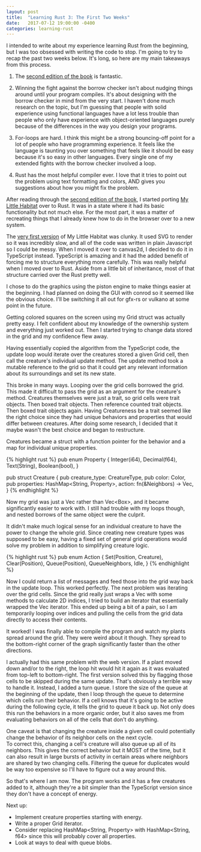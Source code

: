 ```yaml
---
layout: post
title:  "Learning Rust 3: The First Two Weeks"
date:   2017-07-12 19:00:00 -0400
categories: learning-rust
---
```

I intended to write about my experience learning Rust from the beginning, but I was too obsessed with writing the code to stop.
 I'm going to try to recap the past two weeks below.  It's long, so here are my main takeaways from this process.

1. The [second edition of the book][rust-second-ed] is fantastic.

2. Winning the fight against the borrow checker isn't about nudging things around until your program compiles.  It's about designing with 
the borrow checker in mind from the very start.  I haven't done much research on the topic, but I'm guessing that people with solid 
experience using functional languages have a lot less trouble than people who only have experience with object-oriented languages purely 
because of the differences in the way you design your programs.

3. For-loops are hard.  I think this might be a strong bouncing-off point for a lot of people who have programming experience.  It feels 
like the language is taunting you over something that feels like it should be easy because it's so easy in other languages.  Every single 
one of my extended fights with the borrow checker involved a loop.

4. Rust has the most helpful compiler ever.  I love that it tries to point out the problem using text formatting and colors, AND gives you 
suggestions about how you might fix the problem.

After reading through the [second edition of the book][rust-second-ed], I started porting [My Little Habitat][mlh] over to Rust.  It was in 
a state where it had its basic functionality but not much else.  For the most part, it was a matter of recreating things that I already knew 
how to do in the browser over to a new system.

The [very first version][mlh-old] of My Little Habitat was clunky.  It used SVG to render so it was incredibly slow, and all of the code was 
written in plain Javascript so I could be messy.  When I moved it over to canvas2d, I decided to do it in TypeScript instead.  TypeScript is 
amazing and it had the added benefit of forcing me to structure everything more carefully.  This was really helpful when I moved over to 
Rust.  Aside from a little bit of inheritance, most of that structure carried over the Rust pretty well.

I chose to do the graphics using the piston engine to make things easier at the beginning.  I had planned on doing the GUI with conrod so it 
seemed like the obvious choice.  I'll be switching it all out for gfx-rs or vulkano at some point in the future.

Getting colored squares on the screen using my Grid struct was actually pretty easy.  I felt confident about my knowledge of the ownership 
system and everything just worked out.  Then I started trying to change data stored in the grid and my confidence flew away.

Having essentially copied the algorithm from the TypeScript code, the update loop would iterate over the creatures stored a given Grid cell, 
then call the creature's individual update method.  The update method took a mutable reference to the grid so that it could get any relevant 
information about its surroundings and set its new state.

This broke in many ways.  Looping over the grid cells borrowed the grid.  This made it difficult to pass the grid as an argument for the 
creature's method.  Creatures themselves were just a trait, so grid cells were trait objects.  Then boxed trait objects.  Then reference 
counted trait objects.  Then boxed trait objects again.  Having Creatureness be a trait seemed like the right choice since they had unique 
behaviors and properties that would differ between creatures.  After doing some research, I decided that it maybe wasn't the best choice and 
began to restructure.

Creatures became a struct with a function pointer for the behavior and a map for individual unique properties.

{% highlight rust %}
pub enum Property {
    Integer(i64),
    Decimal(f64),
    Text(String),
    Boolean(bool),
}

pub struct Creature {
    pub creature_type: CreatureType,
    pub color: Color,
    pub properties: HashMap<String, Property>,
    action: fn(&Neighbors) -> Vec<Action>,
}
{% endhighlight %}

Now my grid was just a Vec<Creature> rather than Vec<Box<Creature>>, and it became significantly easier to work with.  I still had trouble 
with my loops though, and nested borrows of the same object were the culprit.

It didn't make much logical sense for an individual creature to have the power to change the whole grid.  Since creating new creature types 
was supposed to be easy, having a fixed set of general grid operations would solve my problem in addition to simplifying creature logic.

{% highlight rust %}
pub enum Action {
    Set(Position, Creature),
    Clear(Position),
    Queue(Position),
    QueueNeighbors,
    Idle,
}
{% endhighlight %}

Now I could return a list of messages and feed those into the grid way back in the update loop.  This worked perfectly.
The next problem was iterating over the grid cells.  Since the grid really just wraps a Vec<Creature> with some methods to calculate 2D 
indices, I tried to build an iterator that essentially wrapped the Vec iterator.  This ended up being a bit of a pain, so I am temporarily 
looping over indices and pulling the cells from the grid data directly to access their contents.

It worked!  I was finally able to compile the program and watch my plants spread around the grid.  They were weird about it though.  They 
spread to the bottom-right corner of the graph significantly faster than the other directions.

I actually had this same problem with the web version.  If a plant moved down and/or to the right, the loop hit would hit it again as it was 
evaluated from top-left to bottom-right.  The first version solved this by flagging those cells to be skipped during the same update.  That's obviously a terrible way to handle it.  Instead, I added a turn queue.  I store the size of the queue at the beginning of the update, 
then I loop through the queue to determine which cells run their behavior.  If a cell knows that it's going to be active during the 
following cycle, it tells the grid to queue it back up.  Not only does this run the behaviors in a more organic order, but it also saves me 
from evaluating behaviors on all of the cells that don't do anything.

One caveat is that changing the creature inside a given cell could potentially change the behavior of its neighbor cells on the next cycle.  
To correct this, changing a cell's creature will also queue up all of its neighbors.  This gives the correct behavior but it MOST of the 
time, but it can also result in large bursts of activity in certain areas where neighbors are shared by two changing cells.  Filtering the 
queue for duplicates would be way too expensive so I'll have to figure out a way around this.

So that's where I am now.  The program works and it has a few creatures added to it, although they're a bit simpler than the TypeScript 
version since they don't have a concept of energy.

Next up:
* Implement creature properties starting with energy.
* Write a proper Grid iterator.
* Consider replacing HashMap<String, Property> with HashMap<String, f64> since this will probably cover all properties.
* Look at ways to deal with queue blobs.

[mlh]: http://picklenerd.com/mylittlehab/
[mlh-old]: http://picklenerd.com/mylittlehab-old/
[rust-second-ed]: https://doc.rust-lang.org/book/second-edition/
